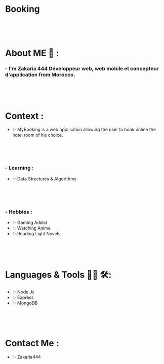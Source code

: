 # Booking
<div align="center">
</div>

</br>
</br>
</br>


# About ME 💬 :

### - I'm Zakaria 444 Développeur web, web mobile et concepteur d'application from Morocco.
</br>
</br>
</br>



#  Context :
 - ✨ MyBooking is a web application allowing the user to book online the  hotel room of his choice.
</br>
</br>
</br>

### - Learning :
- ✨ Data Structures & Algorithms
</br>
</br>
</br>

### - Hobbies : 
- ✨ Gaming Addict
- ✨ Watching Anime
- ✨ Reading Light Novels

</br>
</br>
</br>



# Languages & Tools 👨‍💻 🛠:

- ✨ Node Js 
- ✨ Express
- ✨ MongoDB


</br>
</br>
</br>



# Contact Me :

- ✨ Zakaria444 
 

</br>
</br>
</br>
</br>
</br>
</br>
</br>




